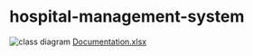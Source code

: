 # hospital-management-system
![class diagram](https://github.com/BaselSalman/hospital-management-system/assets/107203501/3bb25700-9eda-449d-a56b-ac203f31a05a)
[Documentation.xlsx](https://github.com/BaselSalman/hospital-management-system/files/11537768/Documentation.xlsx)
